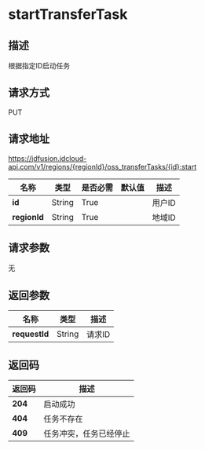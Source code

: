 # startTransferTask


## 描述
根据指定ID启动任务

## 请求方式
PUT

## 请求地址
https://jdfusion.jdcloud-api.com/v1/regions/{regionId}/oss_transferTasks/{id}:start

|名称|类型|是否必需|默认值|描述|
|---|---|---|---|---|
|**id**|String|True| |用户ID|
|**regionId**|String|True| |地域ID|

## 请求参数
无


## 返回参数
|名称|类型|描述|
|---|---|---|
|**requestId**|String|请求ID|


## 返回码
|返回码|描述|
|---|---|
|**204**|启动成功|
|**404**|任务不存在|
|**409**|任务冲突，任务已经停止|
